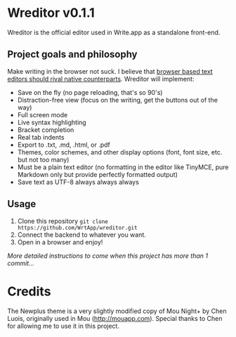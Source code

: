# Wreditor v0.1.1

Wreditor is the official editor used in Write.app as a standalone front-end.

## Project goals and philosophy

Make writing in the browser not suck. I believe that [browser based text editors should rival native counterparts](https://writeapp.me/writeapp/note/the-state-of-browser-based-text-editors). Wreditor will implement:

* Save on the fly (no page reloading, that's so 90's)
* Distraction-free view (focus on the writing, get the buttons out of the way)
* Full screen mode
* Live syntax highlighting
* Bracket completion
* Real tab indents
* Export to .txt, .md, .html, or .pdf
* Themes, color schemes, and other display options (font, font size, etc. but not too many)
* Must be a plain text editor (no formatting in the editor like TinyMCE, pure Markdown only but provide perfectly formatted output)
* Save text as UTF-8 always always always

## Usage

1. Clone this repository `git clone https://github.com/WrtApp/wreditor.git`
2. Connect the backend to whatever you want.
3. Open in a browser and enjoy!

*More detailed instructions to come when this project has more than 1 commit...*

# Credits

The Newplus theme is a very slightly modified copy of Mou Night+ by Chen Luois, originally used in Mou (http://mouapp.com). Special thanks to Chen for allowing me to use it in this project.
